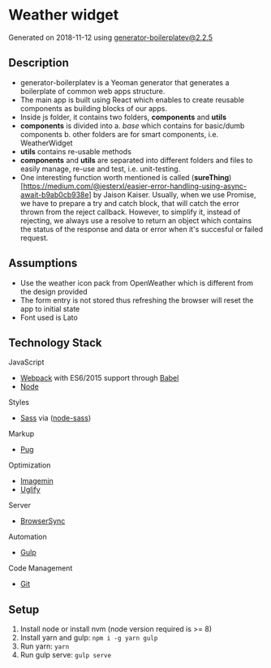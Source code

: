 # Weather widget

Generated on 2018-11-12 using
[generator-boilerplatev@2.2.5](https://github.com/viperfx07/generator-boilerplatev)

## Description
- generator-boilerplatev is a Yeoman generator that generates a boilerplate of common web apps structure.
- The main app is built using React which enables to create reusable components as building blocks of our apps.
- Inside js folder, it contains two folders, **components** and **utils**
- **components** is divided into 
	a. *base* which contains for basic/dumb components
	b. other folders are for smart components, i.e. WeatherWidget
- **utils** contains re-usable methods
- **components** and **utils** are separated into different folders and files to easily manage, re-use and test, i.e. unit-testing.
- One interesting function worth mentioned is called (**sureThing**)[https://medium.com/@jesterxl/easier-error-handling-using-async-await-b9ab0cb938e] by Jaison Kaiser. Usually, when we use Promise, we have to prepare a try and catch block, that will catch the error thrown from the reject callback. However, to simplify it, instead of rejecting, we always use a resolve to return an object which contains the status of the response and data or error when it's succesful or failed request.

## Assumptions
* Use the weather icon pack from OpenWeather which is different from the design provided
* The form entry is not stored thus refreshing the browser will reset the app to initial state
* Font used is Lato

## Technology Stack

JavaScript
- [Webpack](http://webpack.js.org/) with ES6/2015 support through [Babel](https://babeljs.io/)
- [Node](https://nodejs.org/)

Styles
- [Sass](http://sass-lang.com/) via ([node-sass](https://github.com/sass/node-sass))

Markup
- [Pug](http://pugjs.org/)

Optimization
- [Imagemin](https://github.com/imagemin/imagemin)
- [Uglify](https://github.com/mishoo/UglifyJS)

Server
- [BrowserSync](http://www.browsersync.io/)

Automation
- [Gulp](http://gulpjs.com)

Code Management
- [Git](https://git-scm.com/)


## Setup
1. Install node or install nvm (node version required is >= 8)
2. Install yarn and gulp: `npm i -g yarn gulp`
3. Run yarn: `yarn`
4. Run gulp serve: `gulp serve`
